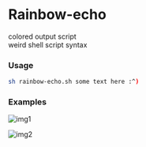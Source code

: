 # Rainbow-echo
colored output script  
weird shell script syntax

### Usage

```sh
sh rainbow-echo.sh some text here :^)
```

### Examples

![img1](https://i.imgur.com/msYCWIw.png "example1")

![img2](https://i.imgur.com/zB4k1D2.png "example2")
